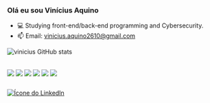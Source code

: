 ### Olá eu sou Vinícius Aquino 

- 💻 Studying front-end/back-end programming and Cybersecurity.
- 📫 Email: vinicius.aquino2610@gmail.com

![vinicius GitHub stats](https://github-readme-stats.vercel.app/api?username=viniciusaqmelo&show_icons=true&theme=transparent)


<div style="display: inline_block"><br>
   <img align="center"  src="https://img.shields.io/badge/HTML5-E34F26?style=for-the-badge&logo=html5&logoColor=white">
  <img align="center"  src="https://img.shields.io/badge/CSS3-1572B6?style=for-the-badge&logo=css3&logoColor=white">
  <img align="center"  src="https://img.shields.io/badge/Java-ED8B00?style=for-the-badge&logo=openjdk&logoColor=white">
  <img align="center"  src="https://img.shields.io/badge/C-00599C?style=for-the-badge&logo=c&logoColor=white">
  <img align="center"  src="https://img.shields.io/badge/Python-3776AB?style=for-the-badge&logo=python&logoColor=white">
  <img align="center"  src="https://img.shields.io/badge/Linux-FCC624?style=for-the-badge&logo=linux&logoColor=black">
</div>


##

<div>
  <a href="https://www.linkedin.com/in/vin%C3%ADcius-aquino-446b11233" target='_blank'>
    <img src="https://img.shields.io/badge/LinkedIn-0077B5?style=for-the-badge&logo=linkedin&logoColor=white" alt="Ícone do LinkedIn">
  </a>
</div>

